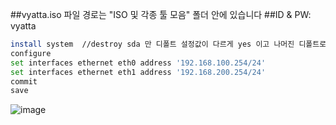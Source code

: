 ##vyatta.iso 파일 경로는 "ISO 및 각종 툴 모음" 폴더 안에 있습니다
##ID & PW: vyatta
```bash
install system  //destroy sda 만 디폴트 설정값이 다르게 yes 이고 나머진 디폴트로 설정
configure
set interfaces ethernet eth0 address '192.168.100.254/24'
set interfaces ethernet eth1 address '192.168.200.254/24'
commit
save
```
![image](https://github.com/user-attachments/assets/3e0fc723-af3a-4ae2-a414-6d0449f92f12)
